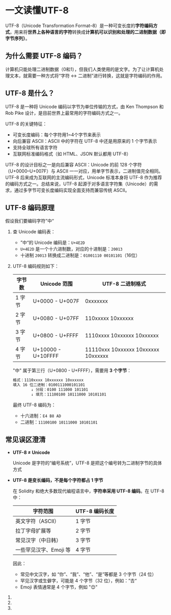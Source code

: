 # 一文读懂UTF-8

UTF-8（Unicode Transformation Format–8）是一种可变长度的**字符编码方式**，用来将**世界上各种语言的字符**转换成**计算机可以识别和处理的二进制数据（即字节序列）**。

## 为什么需要 UTF-8 编码？

计算机只能处理二进制数据（0和1），但我们人类使用的是文字。为了让计算机处理文本，就需要一种方式将“字符 ↔ 二进制”进行转换，这就是字符编码的作用。

## UTF-8 是什么？

UTF-8 是一种将 Unicode 编码以字节为单位传输的方式，由 Ken Thompson 和 Rob Pike 设计，是目前世界上最常用的字符编码方式之一。

UTF-8 的关键特征：

- 可变长度编码：每个字符用1~4个字节来表示
- 向后兼容 ASCII：ASCII 中的字符在 UTF-8 中还是用原来的 1 个字节表示
- 支持全球所有语言字符
- 互联网标准编码格式（如 HTML、JSON 默认都用 UTF-8）

UTF-8 的设计目标之一是向后兼容 ASCII：Unicode 的前 128 个字符（U+0000–U+007F）与 ASCII 一一对应，用单字节表示，二进制值完全相同。UTF-8 后来成为互联网的主流编码形式，Unicode 标准本身将 UTF-8 作为推荐的编码方式之一。总结来说，UTF-8 起源于对多语言字符集（Unicode）的需求，通过多字节可变长度编码实现全面支持而兼容传统 ASCII。

## UTF-8 编码原理

假设我们要编码字符”中“

1. 查 Unicode 编码表：

   - ”中“的 Unicode 编码是：`U+4E2D`
   - `U+4E2D` 是一个十六进制数，对应的十进制是：`20013`
   - 十进制 `20013` 转换成二进制是：`01001110 00101101`（16位）

2. UTF-8 编码规则如下：

   | 字节数 | Unicode 范围       | UTF-8 二进制格式                    |
   | ------ | ------------------ | ----------------------------------- |
   | 1 字节 | U+0000 - U+007F    | 0xxxxxxx                            |
   | 2 字节 | U+0080 - U+07FF    | 110xxxxx 10xxxxxx                   |
   | 3 字节 | U+0800 - U+FFFF    | 1110xxxx 10xxxxxx 10xxxxxx          |
   | 4 字节 | U+10000 - U+10FFFF | 11110xxx 10xxxxxx 10xxxxxx 10xxxxxx |

   "中" 属于第三行（U+0800 - U+FFFF），需要用 **3 个字节**：

   ```bash
   格式：1110xxxx 10xxxxxx 10xxxxxx
   填入 16 位二进制：0100111000101101
           ↓ 分段：0100 111000 101101
           ↓ 填充：11100100 10111000 10101101
   ```

   最终 UTF-8 编码为：

   - 十六进制：`E4 B8 AD`
   - 二进制：`11100100 10111000 10101101`

## 常见误区澄清

- **UTF-8 ≠ Unicode**

  Unicode 是字符的“编号系统”，UTF-8 是把这个编号转为二进制字节的具体方式

- **UTF-8 是变长编码，不是每个字符都占 1 字节**

  在 Solidity 和绝大多数现代编程语言中，**字符串采用 UTF-8 编码**。在 UTF-8 中：

  | 字符范围               | UTF-8 编码长度 |
  | ---------------------- | -------------- |
  | 英文字符（ASCII）      | 1 字节         |
  | 拉丁字母扩展等         | 2 字节         |
  | 常见汉字（中日韩）     | 3 字节         |
  | 一些罕见汉字、Emoji 等 | 4 字节         |

  因此：

  - 常见中文汉字，如 “你”、“我”、“他”、“是”等都是 3 个字节（24 位）
  - 罕见汉字或生僻字，可能是 4 个字节（32 位），例如：”𠮷“
  - Emoji 表情通常是 4 个字节，例如 "😊"



1. 
2. 
3. 



